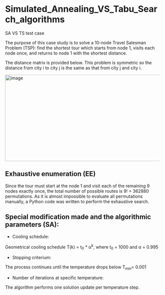 # Simulated_Annealing_VS_Tabu_Search_algorithms
SA VS TS test case

The purpose of this case study is to solve a 10-node Travel Salesman Problem (TSP): find the shortest tour which starts from node 1, visits 
each node once, and returns to node 1 with the shortest distance.

The distance matrix is provided below. This problem is symmetric so the distance from city i to city j is the same as that from city j and city i.

<img width="915" height="281" alt="image" src="https://github.com/user-attachments/assets/21917d4e-2843-4c82-b281-846446e3448b" />

## Exhaustive enumeration (EE) 

Since the tour must start at the node 1 and visit each of the remaining 9 nodes exactly once, the total number of possible routes is 9! = 362880 permutations. As it is almost impossible to evaluate all permutations manually, a Python code was written to perform the exhaustive search. 

## Special modification made and the algorithmic parameters (SA): 

* Cooling schedule:

Geometrical cooling schedule T(k) = t<sub>0</sub> * α<sup>k</sup>, where t<sub>0</sub> = 1000 and α = 0.995

* Stopping criterium:

The process continues until the temperature drops below T<sub>min</sub>= 0.001

* Number of iterations at specific temperature: 

The algorithm performs one solution update per temperature step. 
